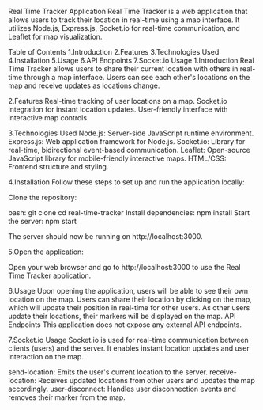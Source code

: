 Real Time Tracker Application
Real Time Tracker is a web application that allows users to track their location in real-time using a map interface. It utilizes Node.js, Express.js, Socket.io for real-time communication, and Leaflet for map visualization.

Table of Contents
1.Introduction
2.Features
3.Technologies Used
4.Installation
5.Usage
6.API Endpoints
7.Socket.io Usage
1.Introduction
Real Time Tracker allows users to share their current location with others in real-time through a map interface. Users can see each other's locations on the map and receive updates as locations change.

2.Features
Real-time tracking of user locations on a map.
Socket.io integration for instant location updates.
User-friendly interface with interactive map controls.

3.Technologies Used
Node.js: Server-side JavaScript runtime environment.
Express.js: Web application framework for Node.js.
Socket.io: Library for real-time, bidirectional event-based communication.
Leaflet: Open-source JavaScript library for mobile-friendly interactive maps.
HTML/CSS: Frontend structure and styling.

4.Installation
Follow these steps to set up and run the application locally:

Clone the repository:

bash:
git clone <repository-url>
cd real-time-tracker
Install dependencies:
npm install
Start the server:
npm start

The server should now be running on http://localhost:3000.

5.Open the application:

Open your web browser and go to http://localhost:3000 to use the Real Time Tracker application.

6.Usage
Upon opening the application, users will be able to see their own location on the map.
Users can share their location by clicking on the map, which will update their position in real-time for other users.
As other users update their locations, their markers will be displayed on the map.
API Endpoints
This application does not expose any external API endpoints.

7.Socket.io Usage
Socket.io is used for real-time communication between clients (users) and the server. It enables instant location updates and user interaction on the map.

send-location: Emits the user's current location to the server.
receive-location: Receives updated locations from other users and updates the map accordingly.
user-disconnect: Handles user disconnection events and removes their marker from the map.
